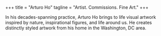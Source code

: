 +++
title = "Arturo Ho"
tagline = "Artist. Commissions. Fine Art."
+++

In his decades-spanning practice, Arturo Ho brings to life visual artwork inspired by nature, inspirational figures, and life around us. He creates distinctly styled artwork from his home in the Washington, DC area. 